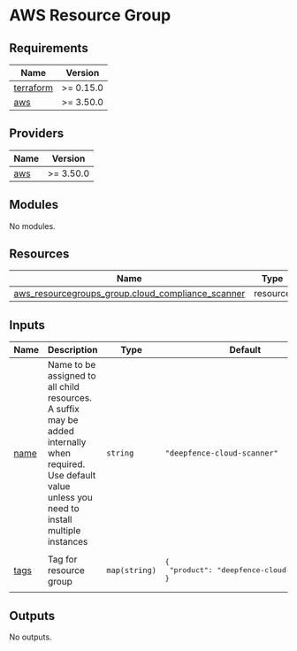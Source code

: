 # AWS Resource Group

## Requirements

| Name                                                                      | Version   |
|---------------------------------------------------------------------------|-----------|
| <a name="requirement_terraform"></a> [terraform](#requirement\_terraform) | >= 0.15.0 |
| <a name="requirement_aws"></a> [aws](#requirement\_aws)                   | >= 3.50.0 |

## Providers

| Name                                              | Version   |
|---------------------------------------------------|-----------|
| <a name="provider_aws"></a> [aws](#provider\_aws) | >= 3.50.0 |

## Modules

No modules.

## Resources

| Name                                                                                                                                                  | Type     |
|-------------------------------------------------------------------------------------------------------------------------------------------------------|----------|
| [aws_resourcegroups_group.cloud_compliance_scanner](https://registry.terraform.io/providers/hashicorp/aws/latest/docs/resources/resourcegroups_group) | resource |

## Inputs

| Name                                           | Description                                                                                                                                                 | Type          | Default                                                     | Required |
|------------------------------------------------|-------------------------------------------------------------------------------------------------------------------------------------------------------------|---------------|-------------------------------------------------------------|:--------:|
| <a name="input_name"></a> [name](#input\_name) | Name to be assigned to all child resources. A suffix may be added internally when required. Use default value unless you need to install multiple instances | `string`      | `"deepfence-cloud-scanner"`                                 |    no    |
| <a name="input_tags"></a> [tags](#input\_tags) | Tag for resource group                                                                                                                                      | `map(string)` | <pre>{<br>  "product": "deepfence-cloud-scanner"<br>}</pre> |    no    |

## Outputs

No outputs.

